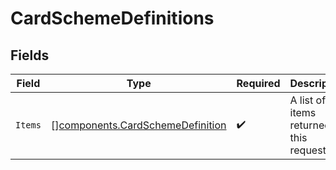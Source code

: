 # CardSchemeDefinitions


## Fields

| Field                                                                                | Type                                                                                 | Required                                                                             | Description                                                                          |
| ------------------------------------------------------------------------------------ | ------------------------------------------------------------------------------------ | ------------------------------------------------------------------------------------ | ------------------------------------------------------------------------------------ |
| `Items`                                                                              | [][components.CardSchemeDefinition](../../models/components/cardschemedefinition.md) | :heavy_check_mark:                                                                   | A list of items returned for this request.                                           |